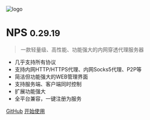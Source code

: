 ![logo](https://cdn.jsdelivr.net/gh/djylb/nps/docs/logo.svg)

# NPS <small>0.29.19</small>

> 一款轻量级、高性能、功能强大的内网穿透代理服务器

- 几乎支持所有协议
- 支持内网HTTP/HTTPS代理、内网Socks5代理、P2P等
- 简洁但功能强大的WEB管理界面
- 支持服务端、客户端同时控制
- 扩展功能强大
- 全平台兼容，一键注册为服务

[GitHub](https://github.com/djylb/nps/)
[开始使用](#nps)
